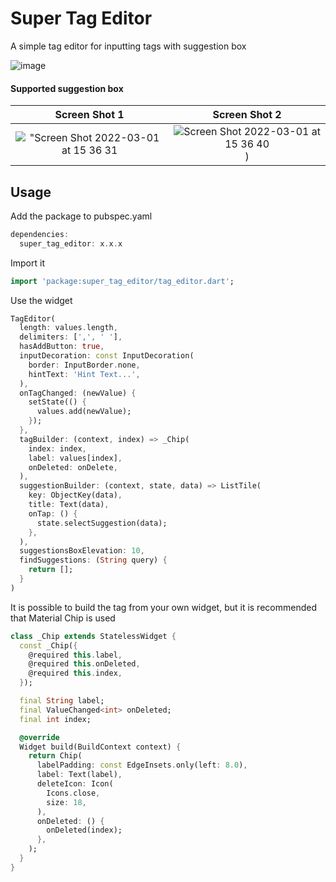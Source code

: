 # Super Tag Editor

A simple tag editor for inputting tags with suggestion box

![image](https://user-images.githubusercontent.com/18391546/82047483-dc8f0f00-96ed-11ea-8a91-7eaa64e2358b.gif)

#### Supported suggestion box
Screen Shot 1         |    Screen Shot 2
:-------------------------:|:-------------------------:
!["Screen Shot 2022-03-01 at 15 36 31](https://user-images.githubusercontent.com/80730648/156135105-04d93fac-ef0d-4889-b24a-61a7b3b470e3.png)  |  ![Screen Shot 2022-03-01 at 15 36 40](https://user-images.githubusercontent.com/80730648/156135234-dcfc5416-abff-4c1e-bb8b-0a78e386710c.png))


## Usage

Add the package to pubspec.yaml

```dart
dependencies:
  super_tag_editor: x.x.x
```

Import it

```dart
import 'package:super_tag_editor/tag_editor.dart';
```

Use the widget

```dart
TagEditor(
  length: values.length,
  delimiters: [',', ' '],
  hasAddButton: true,
  inputDecoration: const InputDecoration(
    border: InputBorder.none,
    hintText: 'Hint Text...',
  ),
  onTagChanged: (newValue) {
    setState(() {
      values.add(newValue);
    });
  },
  tagBuilder: (context, index) => _Chip(
    index: index,
    label: values[index],
    onDeleted: onDelete,
  ),
  suggestionBuilder: (context, state, data) => ListTile(
    key: ObjectKey(data),
    title: Text(data),
    onTap: () {
      state.selectSuggestion(data);
    },
  ),
  suggestionsBoxElevation: 10,
  findSuggestions: (String query) {
    return [];
  }
)
```

It is possible to build the tag from your own widget, but it is recommended that Material Chip is used

```dart
class _Chip extends StatelessWidget {
  const _Chip({
    @required this.label,
    @required this.onDeleted,
    @required this.index,
  });

  final String label;
  final ValueChanged<int> onDeleted;
  final int index;

  @override
  Widget build(BuildContext context) {
    return Chip(
      labelPadding: const EdgeInsets.only(left: 8.0),
      label: Text(label),
      deleteIcon: Icon(
        Icons.close,
        size: 18,
      ),
      onDeleted: () {
        onDeleted(index);
      },
    );
  }
}
```